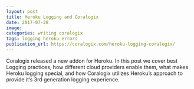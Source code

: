 ```yaml
---
layout: post
title: Heroku Logging and Coralogix
date: 2017-07-28
image:
categories: writing coralogix
tags: logging heroku errors
publication_url: https://coralogix.com/heroku-logging-coralogix/
---
```


Coralogix released a new addon for Heroku. In this post we cover best Logging practices, how different cloud providers enable them, what makes Heroku logging special, and how Coralogix utilizes Heroku’s approach to provide it’s 3rd generation logging experience.
